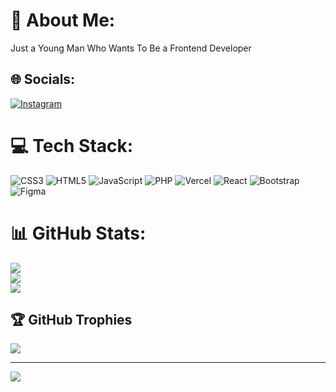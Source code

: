 # 💫 About Me:
Just a Young Man Who Wants To Be a Frontend Developer


## 🌐 Socials:
[![Instagram](https://img.shields.io/badge/Instagram-%23E4405F.svg?logo=Instagram&logoColor=white)](https://instagram.com/aliakbarabdillah_) 

# 💻 Tech Stack:
![CSS3](https://img.shields.io/badge/css3-%231572B6.svg?style=for-the-badge&logo=css3&logoColor=white) ![HTML5](https://img.shields.io/badge/html5-%23E34F26.svg?style=for-the-badge&logo=html5&logoColor=white) ![JavaScript](https://img.shields.io/badge/javascript-%23323330.svg?style=for-the-badge&logo=javascript&logoColor=%23F7DF1E) ![PHP](https://img.shields.io/badge/php-%23777BB4.svg?style=for-the-badge&logo=php&logoColor=white) ![Vercel](https://img.shields.io/badge/vercel-%23000000.svg?style=for-the-badge&logo=vercel&logoColor=white) ![React](https://img.shields.io/badge/react-%2320232a.svg?style=for-the-badge&logo=react&logoColor=%2361DAFB) ![Bootstrap](https://img.shields.io/badge/bootstrap-%23563D7C.svg?style=for-the-badge&logo=bootstrap&logoColor=white) 	![Figma](https://img.shields.io/badge/figma-%23F24E1E.svg?style=for-the-badge&logo=figma&logoColor=white)
# 📊 GitHub Stats:
![](https://github-readme-stats.vercel.app/api?username=UrBoyBae&theme=synthwave&hide_border=false&include_all_commits=false&count_private=false)<br/>
![](https://github-readme-streak-stats.herokuapp.com/?user=UrBoyBae&theme=synthwave&hide_border=false)<br/>
![](https://github-readme-stats.vercel.app/api/top-langs/?username=UrBoyBae&theme=synthwave&hide_border=false&include_all_commits=false&count_private=false&layout=compact)

## 🏆 GitHub Trophies
![](https://github-profile-trophy.vercel.app/?username=UrBoyBae&theme=tokyonight&no-frame=false&no-bg=false&margin-w=4)

---
[![](https://visitcount.itsvg.in/api?id=UrBoyBae&icon=1&color=6)](https://visitcount.itsvg.in)

<!-- Proudly created with GPRM ( https://gprm.itsvg.in ) -->